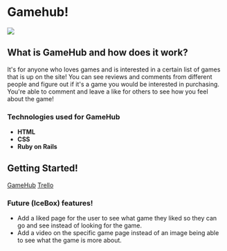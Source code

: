 # Gamehub! 
![](https://i.imgur.com/2eZl6SA.png)

## What is GameHub and how does it work?
It's for anyone who loves games and is interested in a certain list of games that is up on the site! You can see reviews and comments from different people and figure out if it's a game you would be interested in purchasing. You're able to comment and leave a like for others to see how you feel about the game!

### Technologies used for GameHub
* **HTML** 
* **CSS**
* **Ruby on Rails** 

## Getting Started!
[GameHub](https://nerd-games.herokuapp.com/games/1)
[Trello](https://trello.com/b/umRIFKYn/project-2)


### Future (IceBox) features!
* Add a liked page for the user to see what game they liked so they can go and see instead of looking for the game.
* Add a video on the specific game page instead of an image being able to see what the game is more about.  

